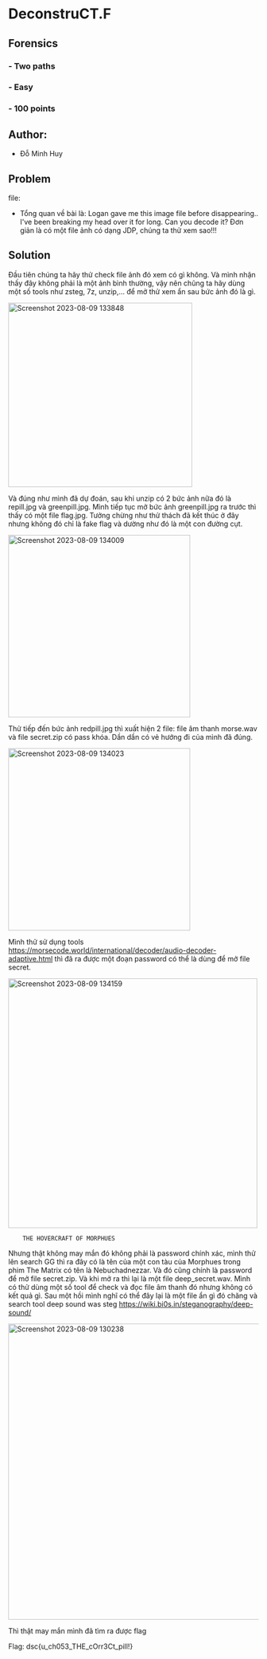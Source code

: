 # DeconstruCT.F
## Forensics
### - Two paths
### - Easy
### - 100 points
## Author:
  - Đỗ Minh Huy
## Problem
file: 
  - Tổng quan về bài là: Logan gave me this image file before disappearing.. I've been breaking my head over it for long. Can you decode it? Đơn giản là có một file ảnh có dạng JDP, chúng ta thử xem sao!!!
## Solution
Đầu tiên chúng ta hãy thử check file ảnh đó xem có gì không. Và mình nhận thấy đây không phải là một ảnh bình thường, vậy nên chũng ta hãy dùng một số tools như zsteg, 7z, unzip,... để mở thử xem ẩn sau bức ảnh đó là gì.

  <img width="370" alt="Screenshot 2023-08-09 133848" src="https://github.com/I3IN1202/CTF/assets/112995017/09586602-e29c-4461-a19a-7a4aba1de732">

Và đúng như mình đã dự đoán, sau khi unzip có 2 bức ảnh nữa đó là repill.jpg và greenpill.jpg. 
Mình tiếp tục mở bức ảnh greenpill.jpg ra trước thì thấy có một file flag.jpg. Tưởng chừng như thử thách đã kết thúc ở đây nhưng không đó chỉ là fake flag và dường như đó là một con đường cụt.

  <img width="366" alt="Screenshot 2023-08-09 134009" src="https://github.com/I3IN1202/CTF/assets/112995017/c98ae7e2-aaef-4465-97f8-5bc8d0408eef">

Thử tiếp đến bức ảnh redpill.jpg thì xuất hiện 2 file: file âm thanh morse.wav và file secret.zip có pass khóa. Dần dần có vẻ hướng đi của mình đã đúng.

  <img width="366" alt="Screenshot 2023-08-09 134023" src="https://github.com/I3IN1202/CTF/assets/112995017/afea0b1d-ca9f-469f-9e16-a0414c7b743c">

Mình thử sử dụng tools https://morsecode.world/international/decoder/audio-decoder-adaptive.html thì đã ra được một đoạn password có thể là dùng để mở file secret.

  <img width="501" alt="Screenshot 2023-08-09 134159" src="https://github.com/I3IN1202/CTF/assets/112995017/72d88dd7-54ba-4c23-9483-1a772143928a">
  
        THE HOVERCRAFT OF MORPHUES 

Nhưng thật không may mắn đó không phải là password chính xác, mình thử lên search GG thì ra đây có là tên của một con tàu của Morphues trong phim The Matrix có tên là Nebuchadnezzar. Và đó cũng chính là password để mở file secret.zip. Và khi mở ra thì lại là một file deep_secret.wav.
Mình có thử dùng một số tool để check và đọc file âm thanh đó nhưng không có kết quả gì. Sau một hồi mình nghĩ có thể đây lại là một file ẩn gì đó chăng và search tool deep sound was steg https://wiki.bi0s.in/steganography/deep-sound/

  <img width="594" alt="Screenshot 2023-08-09 130238" src="https://github.com/I3IN1202/CTF/assets/112995017/bd155178-5c1b-40e6-b85f-f242cc375c2c">

Thì thật may mắn mình đã tìm ra được flag

Flag: dsc{u_ch053_THE_cOrr3Ct_pill!}


  










